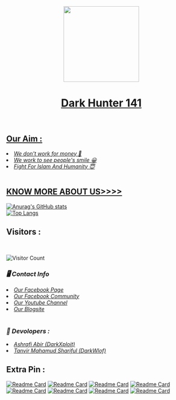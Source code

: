 <div align = "center">
  <a href="https://youtube.com/channel/UCkSB55ezk_2vPVwoqmPVZwg">
    <img width="200" heigth="200" src="https://g.top4top.io/p_1894pa7e80.png">
    </br>
  <h1>Dark Hunter 141 </h1>
<br>
</div>


## Our Aim : 
<li><i>We don't work for money 🙂</li></i>
<li><i>We work to see people's smile 😀</li></i>
<li><i>Fight For Islam And Humanity 😇</li></i>
<br>

## KNOW MORE ABOUT US>>>>
![Anurag's GitHub stats](https://github-readme-stats.vercel.app/api?username=darkhunter141&show_icons=true&theme=radical)
<br>
[![Top Langs](https://github-readme-stats.vercel.app/api/top-langs/?username=darkhunter141&layout=compact)](https://github.com/darkhunter141)
<br>
## Visitors :

<br>

![Visitor Count](https://profile-counter.glitch.me/darkhunter141/count.svg)

<h3><b><i>🖥️ Contact Info </i></b></h3>
<li>  <i><a href="https://www.facebook.com/darkhunter141/">Our Facebook Page </a></i></li>
<li>  <i><a href="https://www.facebook.com/groups/428641821766559/?ref=share">Our Facebook Community</a></i></li>
<li>  <i><a href="https://youtube.com/channel/UCkSB55ezk_2vPVwoqmPVZwg">Our Youtube Channel</a></i></li>
<li>  <i><a href="https://darkhunt3r141.blogspot.com/?m=1">Our Blogsite</a></i></li>

<br>
<h3><b><i>🤠 Devolopers :</i></b></h3>
<li> <i><a href="https://www.facebook.com/ashrafiabir04">Ashrafi Abir (DarkXploit)</a></i></li>
<li>  <i><a href="https://www.facebook.com/tanvirmahamud.shariful.3">Tanvir Mahamud Shariful (DarkWlof)</a></i></li>

## Extra Pin :
<p>

[![Readme Card](https://github-readme-stats.vercel.app/api/pin/?username=darkhunter141&repo=PayPal-BruteForce)](https://github.com/darkhunter141)
[![Readme Card](https://github-readme-stats.vercel.app/api/pin/?username=darkhunter141&repo=Birthday-Deface )](https://github.com/darkhunter141)
[![Readme Card](https://github-readme-stats.vercel.app/api/pin/?username=darkhunter141&repo=Dark-Ngrok)](https://github.com/darkhunter141)
[![Readme Card](https://github-readme-stats.vercel.app/api/pin/?username=darkhunter141&repo=Virus-Lab)](https://github.com/darkhunter141)
[![Readme Card](https://github-readme-stats.vercel.app/api/pin/?username=darkhunter141&repo=Deface-Page-Generator)](https://github.com/darkhunter141)
[![Readme Card](https://github-readme-stats.vercel.app/api/pin/?username=darkhunter141&repo=SQLi-Scanner)](https://github.com/darkhunter141)
[![Readme Card](https://github-readme-stats.vercel.app/api/pin/?username=darkhunter141&repo=URL-MASTER)](https://github.com/darkhunter141)
[![Readme Card](https://github-readme-stats.vercel.app/api/pin/?username=darkhunter141&repo=Dh-All)](https://github.com/darkhunter141)
</p>
